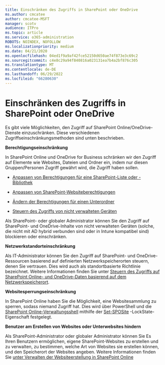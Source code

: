 ```yaml
---
title: Einschränken des Zugriffs in SharePoint oder OneDrive
ms.author: cmcatee
author: cmcatee-MSFT
manager: scotv
audience: ITPro
ms.topic: article
ms.service: o365-administration
ROBOTS: NOINDEX, NOFOLLOW
ms.localizationpriority: medium
ms.date: 04/21/2020
ms.openlocfilehash: 04ed1f9a9af42fce52150d650ae74f873e3c69c2
ms.sourcegitcommit: c4e8c29a94f840816a023131ea7b4a2bf876c305
ms.translationtype: MT
ms.contentlocale: de-DE
ms.lasthandoff: 06/29/2022
ms.locfileid: "66280630"
---
```

# <a name="restrict-access-in-sharepoint-or-onedrive"></a>Einschränken des Zugriffs in SharePoint oder OneDrive

Es gibt viele Möglichkeiten, den Zugriff auf SharePoint Online/OneDrive-Dienste einzuschränken. Diese verschiedenen Zugriffseinschränkungsmethoden sind unten beschrieben. 

**Berechtigungseinschränkung**

In SharePoint Online und OneDrive for Business schränken wir den Zugriff auf Elemente wie Websites, Dateien und Ordner ein, indem nur diesen Gruppen/Personen Zugriff gewährt wird, die Zugriff haben sollen.

- [Anpassen von Berechtigungen für eine SharePoint-Liste oder -Bibliothek](https://support.office.com/article/Customize-permissions-for-a-SharePoint-list-or-library-02d770f3-59eb-4910-a608-5f84cc297782)

- [Anpassen von SharePoint-Websiteberechtigungen](https://docs.microsoft.com/sharepoint/customize-sharepoint-site-permissions)

- [Ändern der Berechtigungen für einen Unterordner](https://support.office.com/article/Change-the-permissions-on-a-subfolder-5427BD7C-F20A-4F75-8CF2-5359DD45A1A6)

- [Steuern des Zugriffs von nicht verwalteten Geräten](https://docs.microsoft.com/sharepoint/control-access-from-unmanaged-devices)

Als SharePoint- oder globaler Administrator können Sie den Zugriff auf SharePoint- und OneDrive-Inhalte von nicht verwalteten Geräten (solche, die nicht mit AD hybrid verbunden sind oder in Intune kompatibel sind) blockieren oder einschränken.

**Netzwerkstandorteinschränkung**

Als IT-Administrator können Sie den Zugriff auf SharePoint- und OneDrive-Ressourcen basierend auf definierten Netzwerkspeicherorten steuern, denen Sie vertrauen. Dies wird auch als standortbasierte Richtlinie bezeichnet. Weitere Informationen finden Sie unter [Steuern des Zugriffs auf SharePoint Online- und OneDrive-Daten basierend auf dem Netzwerkspeicherort](https://docs.microsoft.com/sharepoint/control-access-based-on-network-location).

**Websitesperrungseinschränkung** 

In SharePoint Online haben Sie die Möglichkeit, eine Websitesammlung zu sperren, sodass niemand Zugriff hat. Dies wird über PowerShell und die [SharePoint Online-Verwaltungsshell](https://docs.microsoft.com/powershell/sharepoint/sharepoint-online/connect-sharepoint-online?view=sharepoint-ps&preserve-view=true) mithilfe der [Set-SPOSite](https://docs.microsoft.com/powershell/module/sharepoint-online/set-sposite?view=sharepoint-ps&preserve-view=true) -LockState-Eigenschaft festgelegt.

**Benutzer am Erstellen von Websites oder Unterwebsites hindern**

Als SharePoint-Administrator oder globaler Administrator können Sie Es Ihren Benutzern ermöglichen, eigene SharePoint-Websites zu erstellen und zu verwalten, zu bestimmen, welche Art von Websites sie erstellen können, und den Speicherort der Websites angeben. Weitere Informationen finden Sie [unter Verwalten der Websiteerstellung in SharePoint Online](https://docs.microsoft.com/sharepoint/manage-site-creation)
